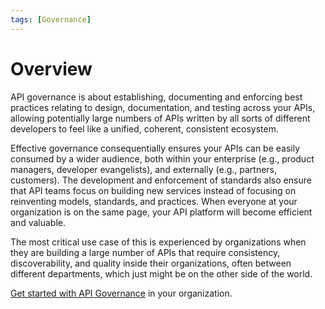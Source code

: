 ```yaml
---
tags: [Governance]
---
```


# Overview

API governance is about establishing, documenting and enforcing best practices relating to design, documentation, and testing across your APIs, allowing potentially large numbers of APIs written by all sorts of different developers to feel like a unified, coherent, consistent ecosystem. 

Effective governance consequentially ensures your APIs can be easily consumed by a wider audience, both within your enterprise (e.g., product managers, developer evangelists), and externally (e.g., partners, customers). The development and enforcement of standards also ensure that API teams focus on building new services instead of focusing on reinventing models, standards, and practices. When everyone at your organization is on the same page, your API platform will become efficient and valuable. 

The most critical use case of this is experienced by organizations when they are building a large number of APIs that require consistency, discoverability, and quality inside their organizations, often between different departments, which just might be on the other side of the world.

<!--To-Do: Add link-->
[Get started with API Governance](b.getting-started-with-api-governance.md) in your organization.
